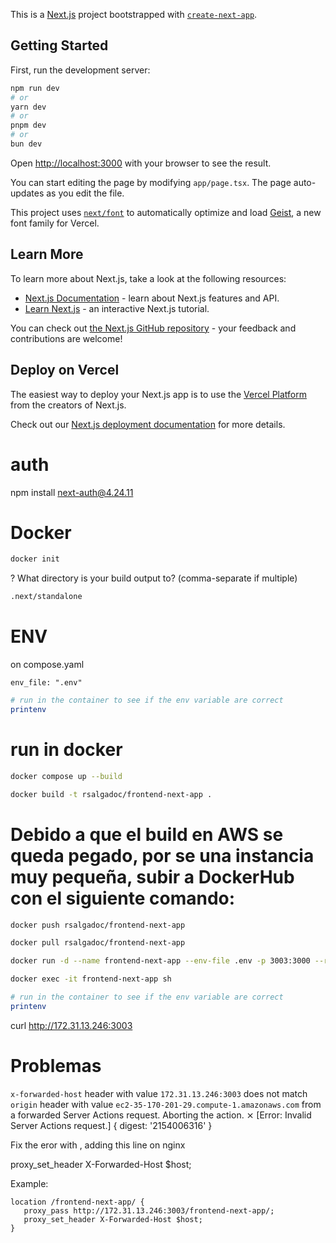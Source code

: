 This is a [Next.js](https://nextjs.org) project bootstrapped with [`create-next-app`](https://nextjs.org/docs/app/api-reference/cli/create-next-app).

## Getting Started

First, run the development server:

```bash
npm run dev
# or
yarn dev
# or
pnpm dev
# or
bun dev
```

Open [http://localhost:3000](http://localhost:3000) with your browser to see the result.

You can start editing the page by modifying `app/page.tsx`. The page auto-updates as you edit the file.

This project uses [`next/font`](https://nextjs.org/docs/app/building-your-application/optimizing/fonts) to automatically optimize and load [Geist](https://vercel.com/font), a new font family for Vercel.

## Learn More

To learn more about Next.js, take a look at the following resources:

- [Next.js Documentation](https://nextjs.org/docs) - learn about Next.js features and API.
- [Learn Next.js](https://nextjs.org/learn) - an interactive Next.js tutorial.

You can check out [the Next.js GitHub repository](https://github.com/vercel/next.js) - your feedback and contributions are welcome!

## Deploy on Vercel

The easiest way to deploy your Next.js app is to use the [Vercel Platform](https://vercel.com/new?utm_medium=default-template&filter=next.js&utm_source=create-next-app&utm_campaign=create-next-app-readme) from the creators of Next.js.

Check out our [Next.js deployment documentation](https://nextjs.org/docs/app/building-your-application/deploying) for more details.


# auth

npm install next-auth@4.24.11


# Docker

```bash
docker init
```

? What directory is your build output to? (comma-separate if multiple)
```bash
.next/standalone
```
# ENV


on compose.yaml 

    env_file: ".env"

```bash
# run in the container to see if the env variable are correct
printenv
```


# run in docker

```bash
docker compose up --build
```


```bash
docker build -t rsalgadoc/frontend-next-app .
```
# Debido a que el build en AWS se queda pegado, por se una instancia muy pequeña, subir a DockerHub con el siguiente comando:
```bash
docker push rsalgadoc/frontend-next-app
```

```bash
docker pull rsalgadoc/frontend-next-app
```

```bash
docker run -d --name frontend-next-app --env-file .env -p 3003:3000 --restart always rsalgadoc/frontend-next-app
```

```bash
docker exec -it frontend-next-app sh
```

```bash
# run in the container to see if the env variable are correct
printenv
```

curl http://172.31.13.246:3003



# Problemas


`x-forwarded-host` header with value `172.31.13.246:3003` does not match `origin` header with value `ec2-35-170-201-29.compute-1.amazonaws.com` from a forwarded Server Actions request. Aborting the action.
 ⨯ [Error: Invalid Server Actions request.] { digest: '2154006316' }

Fix the eror with , adding this line on nginx

proxy_set_header X-Forwarded-Host $host;

Example:

    location /frontend-next-app/ {
       proxy_pass http://172.31.13.246:3003/frontend-next-app/;
       proxy_set_header X-Forwarded-Host $host;
    }

